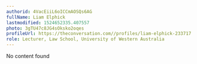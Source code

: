 ```yaml
---
authorid: 4VacEiiL6oICCmAOSQs6AG
fullName: Liam Elphick
lastmodified: 1524652335.407557
photo: 3gTU47c8JG4sOksko2oqes
profileUrl: https://theconversation.com//profiles/liam-elphick-233717
role: Lecturer, Law School, University of Western Australia
---
```

No content found